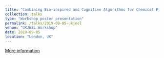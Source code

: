 ```yaml
---
title: "Combining Bio-inspired and Cognitive Algorithms for Chemical Plume Tracing in Autonomous Robots"
collection: talks
type: "Workshop poster presentation"
permalink: /talks/2019-09-05-ukjeel
venue: "UKJEEL Workshop"
date: 2019-09-05
location: "London, UK"
---
```


[More information](https://www.sems.qmul.ac.uk/events/ukjeel2019/)
